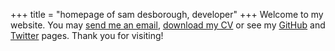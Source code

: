 +++
title = "homepage of sam desborough, developer"
+++
Welcome to my website. You may [send me an email](mailto:sam.desborough@gmail.com), [download my CV](/CV.pdf) or see my [GitHub](https://github.com/desbo) and [Twitter](https://twitter.com/samdesborough) pages. Thank you for visiting!